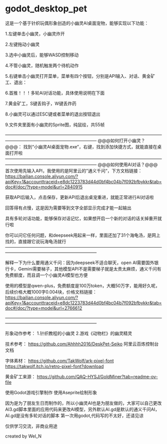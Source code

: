 # godot_desktop_pet

这是一个基于针织玩偶形象创造的小幽灵AI桌面宠物，能够实现以下功能：

1.左键单击小幽灵，小幽灵炸开

2.左键拖动小幽灵

3.选中小幽灵后，能够WASD控制移动

4.不管小幽灵，随机触发两个待机动作

5.右键单击小幽灵打开菜单，菜单有四个按钮，分别是API输入、对话、黄金矿工、退出：

6.首推！！！多轮AI对话功能，具体使用说明在下面

7.黄金矿工，S键丢钩子，W键丢炸药

8.小幽灵可以通过ESC键或者菜单的退出按钮退出

9.文件夹里面有小幽灵的Sprite图，纯鼠绘，共55帧


—————————————————————————————————————————————————————————
@@@如何打开小幽灵？@@@：
找到“小幽灵AI桌面宠物.exe”，右键，找到添加快捷方式，就能直接在桌面打开啦
—————————————————————————————————————————————————————————
@@@如何使用AI对话？@@@
首次使用先输入API，我使用的是阿里云的”通义千问“，下方文档链接：
https://bailian.console.aliyun.com/?apiKey=1&accounttraceid=e8dc1223783d44d0bf4bc04b7f092bfbykkr&tab=doc#/doc/?type=model&url=2840915

获取API后输入，点击保存，更新API后退出桌宠重进，就能正常进行AI对话啦

回答得有点慢，这是因为需要等到文字全部显示完成才能一起输出

具有多轮对话功能，能够保存对话记忆，如果想开启一个新的对话的话关掉重开就行啦

你可以问它任何问题，和deepseek用起来一样，里面还加了31个海龟汤，是网上找的，直接跟它说玩海龟汤就行
—————————————————————————————————————————————————————————

解释一下为什么要用通义千问：因为deepseek不适合聊天，open AI需要国外银行卡，Gemini需要梯子，其他模型API不是需要梯子就是太贵太麻烦，通义千问有免费额度，而且调一个小幽灵AI模型也方便

使用的模型是qwen-plus，免费额度是100万token，大概50万字，能用好久呢，后续价格大概1000字0.004块，价格文档链接：
https://bailian.console.aliyun.com/?apiKey=1&accounttraceid=e8dc1223783d44d0bf4bc04b7f092bfbykkr&tab=doc#/doc/?type=model&url=2766612

—————————————————————————————————————————————————————————

形象动作参考：
1.针织教程的小幽灵
2.游戏《动物栏》的幽灵精灵

技术参考：
https://github.com/Ahhhh2016/DeskPet-Seiko
阿里云百炼控制台文档

字体素材：
https://github.com/TakWolf/ark-pixel-font
https://takwolf.itch.io/retro-pixel-font?download

黄金矿工来源：
https://github.com/QAQ-HYSJ/GoldMiner?tab=readme-ov-file

使用Godot游戏引擎制作
使用Aseprite绘制形象

因为是为了朋友生日而制作的，所以小幽灵AI也是为朋友做的，大家可以自己更改AI3.gd脚本里面的应用代码来更改AI模型，另外默认AI.gd是默认的通义千问AI，AI.gd是没有多轮对话的脚本
第一次用godot,代码写的不太好，还请见谅

仅供学习交流，非商业用途

created by Wel_N
